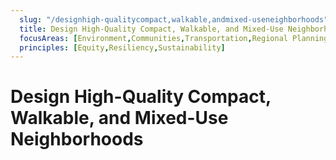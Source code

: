 ```yaml
---
  slug: "/designhigh-qualitycompact,walkable,andmixed-useneighborhoods"
  title: Design High-Quality Compact, Walkable, and Mixed-Use Neighborhoods
  focusAreas: [Environment,Communities,Transportation,Regional Planning]
  principles: [Equity,Resiliency,Sustainability]
---
```

# Design High-Quality Compact, Walkable, and Mixed-Use Neighborhoods